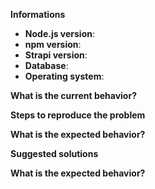 <!-- ⚠️ If you do not respect this template your issue will be closed. -->

<!-- ISSUE TEMPLATE -->

<!-- ⚠️ Before writing your issue make sure you are using:-->
<!-- Node 9.x.x -->
<!-- npm 5.x.x -->
<!-- The latest version of Strapi. -->

**Informations**
- **Node.js version**:
- **npm version**:
- **Strapi version**:
- **Database**:
- **Operating system**:


**What is the current behavior?**



**Steps to reproduce the problem**



**What is the expected behavior?**



**Suggested solutions**



<!-- ⚠️ Make sure to browse the opened and closed issues before submitting your issue. -->



<!-- FEATURE REQUEST TEMPLATE -->

<!-- ⚠️ If you do not respect this template your issue will be closed. -->

**What is the expected behavior?**



<!-- ⚠️ Make sure to browse the opened and closed issues before submitting your issue. -->